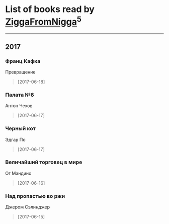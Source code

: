 # List of books read by [ZiggaFromNigga](https://plus.google.com/114398174831177070999)<sup>5</sup>
---

## 2017

### Франц Кафка
Превращение
> [2017-06-18] 


### Палата №6
Антон Чехов
> [2017-06-17] 


### Черный кот
Эдгар По
> [2017-06-17] 


### Величайший торговец в мире
Ог Мандино
> [2017-06-16] 


### Над пропастью во ржи
Джером Сэлинджер
> [2017-06-15] 



